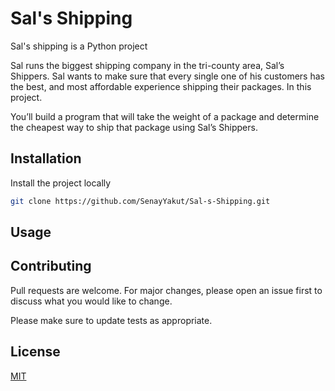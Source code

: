 # Sal's Shipping

Sal's shipping is a Python project

Sal runs the biggest shipping company in the tri-county area, Sal’s Shippers. Sal wants to make sure that every single one of his customers has the best, and most affordable experience shipping their packages. In this project.

You’ll build a program that will take the weight of a package and determine the cheapest way to ship that package using Sal’s Shippers.

## Installation

Install the project locally
```bash
git clone https://github.com/SenayYakut/Sal-s-Shipping.git
```

## Usage



## Contributing
Pull requests are welcome. For major changes, please open an issue first to discuss what you would like to change.

Please make sure to update tests as appropriate.

## License
[MIT](https://choosealicense.com/licenses/mit/)
